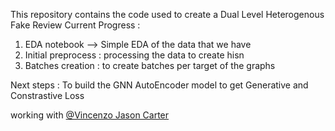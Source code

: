 This repository contains the code used to create a Dual Level Heterogenous Fake Review 
Current Progress :
1. EDA notebook --> Simple EDA of the data that we have
2. Initial preprocess : processing the data to create hisn
3. Batches creation : to create batches per target of the graphs

Next steps : To build the GNN AutoEncoder model to get Generative and Constrastive Loss

working with [@Vincenzo Jason Carter](https://github.com/VincenzoJasonCarter)
